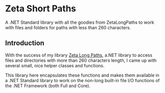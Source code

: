 # Zeta Short Paths

A .NET Standard library with all the goodies from ZetaLongPaths to work with files and folders for paths with less than 260 characters.

## Introduction

With the success of my library [Zeta Long Paths](https://github.com/UweKeim/ZetaLongPaths), a.NET library to access files and directories with more than 260 characters length, I came up with several small, nice helper classes and functions.

This library here encapsulates these functions and makes them available in a .NET Standard library to work on the non-long built-in file I/O functions of the .NET Framework (both Full and Core).
